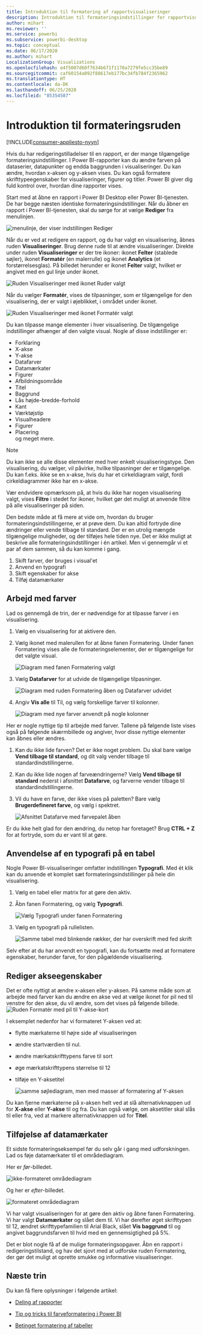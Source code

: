 ```yaml
---
title: Introduktion til formatering af rapportvisualiseringer
description: Introduktion til formateringsindstillinger for rapportvisualiseringer
author: mihart
ms.reviewer: ''
ms.service: powerbi
ms.subservice: powerbi-desktop
ms.topic: conceptual
ms.date: 06/17/2020
ms.author: mihart
LocalizationGroup: Visualizations
ms.openlocfilehash: e4f5007d60f7634b671f1178a7279fe5cc35be89
ms.sourcegitcommit: caf60154a092f88617eb177bc34fb784f2365962
ms.translationtype: HT
ms.contentlocale: da-DK
ms.lasthandoff: 06/25/2020
ms.locfileid: "85354587"
---
```

# <a name="getting-started-with-the-formatting-pane"></a>Introduktion til formateringsruden

[!INCLUDE[consumer-appliesto-nyyn](../includes/consumer-appliesto-nyyn.md)]    

Hvis du har redigeringstilladelser til en rapport, er der mange tilgængelige formateringsindstillinger. I Power BI-rapporter kan du ændre farven på dataserier, datapunkter og endda baggrunden i visualiseringer. Du kan ændre, hvordan x-aksen og y-aksen vises. Du kan også formatere skrifttypeegenskaber for visualiseringer, figurer og titler. Power BI giver dig fuld kontrol over, hvordan dine rapporter vises.

Start med at åbne en rapport i Power BI Desktop eller Power BI-tjenesten. De har begge næsten identiske formateringsindstillinger. Når du åbner en rapport i Power BI-tjenesten, skal du sørge for at vælge **Rediger** fra menulinjen. 

![menulinje, der viser indstillingen Rediger](media/service-getting-started-with-color-formatting-and-axis-properties/power-bi-edit.png)

Når du er ved at redigere en rapport, og du har valgt en visualisering, åbnes ruden **Visualiseringer**. Brug denne rude til at ændre visualiseringer. Direkte under ruden **Visualiseringer** er der tre ikoner: ikonet **Felter** (stablede søjler), ikonet **Formatér** (en malerrulle) og ikonet **Analytics** (et forstørrelsesglas). På billedet herunder er ikonet **Felter** valgt, hvilket er angivet med en gul linje under ikonet.

![Ruden Visualiseringer med ikonet Ruder valgt](media/service-getting-started-with-color-formatting-and-axis-properties/power-bi-format.png)

Når du vælger **Formatér**, vises de tilpasninger, som er tilgængelige for den visualisering, der er valgt i øjeblikket, i området under ikonet.  

![Ruden Visualiseringer med ikonet Formatér valgt](media/service-getting-started-with-color-formatting-and-axis-properties/power-bi-format-selected.png)

Du kan tilpasse mange elementer i hver visualisering. De tilgængelige indstillinger afhænger af den valgte visual. Nogle af disse indstillinger er:

* Forklaring
* X-akse
* Y-akse
* Datafarver
* Datamærkater
* Figurer
* Afbildningsområde
* Titel
* Baggrund
* Lås højde-bredde-forhold
* Kant
* Værktøjstip
* Visualheadere
* Figurer
* Placering    
og meget mere.


> [!NOTE]
>  
> Du kan ikke se alle disse elementer med hver enkelt visualiseringstype. Den visualisering, du vælger, vil påvirke, hvilke tilpasninger der er tilgængelige. Du kan f.eks. ikke se en x-akse, hvis du har et cirkeldiagram valgt, fordi cirkeldiagrammer ikke har en x-akse.

Vær endvidere opmærksom på, at hvis du ikke har nogen visualisering valgt, vises **Filtre** i stedet for ikoner, hvilket gør det muligt at anvende filtre på alle visualiseringer på siden.

Den bedste måde at få mere at vide om, hvordan du bruger formateringsindstillingerne, er at prøve dem. Du kan altid fortryde dine ændringer eller vende tilbage til standard. Der er en utrolig mængde tilgængelige muligheder, og der tilføjes hele tiden nye. Det er ikke muligt at beskrive alle formateringsindstillinger i én artikel. Men vi gennemgår vi et par af dem sammen, så du kan komme i gang. 

1. Skift farver, der bruges i visual'et   
2. Anvend en typografi    
3. Skift egenskaber for akse    
4. Tilføj datamærkater    




## <a name="working-with-colors"></a>Arbejd med farver

Lad os gennemgå de trin, der er nødvendige for at tilpasse farver i en visualisering.

1. Vælg en visualisering for at aktivere den.

2. Vælg ikonet med malerullen for at åbne fanen Formatering. Under fanen Formatering vises alle de formateringselementer, der er tilgængelige for det valgte visual.

    ![Diagram med fanen Formatering valgt](media/service-getting-started-with-color-formatting-and-axis-properties/power-bi-formatting.png)

3. Vælg **Datafarver** for at udvide de tilgængelige tilpasninger.  

    ![Diagram med ruden Formatering åben og Datafarver udvidet](media/service-getting-started-with-color-formatting-and-axis-properties/power-bi-data-colors.png)

4. Angiv **Vis alle** til Til, og vælg forskellige farver til kolonner.

    ![Diagram med nye farver anvendt på nogle kolonner](media/service-getting-started-with-color-formatting-and-axis-properties/power-bi-change-colors.png)

Her er nogle nyttige tip til arbejde med farver. Tallene på følgende liste vises også på følgende skærmbillede og angiver, hvor disse nyttige elementer kan åbnes eller ændres.

1. Kan du ikke lide farven? Det er ikke noget problem. Du skal bare vælge **Vend tilbage til standard**, og dit valg vender tilbage til standardindstillingerne. 

2. Kan du ikke lide nogen af farveændringerne? Vælg **Vend tilbage til standard** nederst i afsnittet **Datafarve**, og farverne vender tilbage til standardindstillingerne. 

3. Vil du have en farve, der ikke vises på paletten? Bare vælg **Brugerdefineret farve**, og vælg i spektret.  

   ![Afsnittet Datafarve med farvepalet åben](media/service-getting-started-with-color-formatting-and-axis-properties/power-bi-color-extras.png)

Er du ikke helt glad for den ændring, du netop har foretaget? Brug **CTRL + Z** for at fortryde, som du er vant til at gøre.

## <a name="applying-a-style-to-a-table"></a>Anvendelse af en typografi på en tabel
Nogle Power BI-visualiseringer omfatter indstillingen **Typografi**. Med ét klik kan du anvende et komplet sæt formateringsindstillinger på hele din visualisering. 

1. Vælg en tabel eller matrix for at gøre den aktiv.   
1. Åbn fanen Formatering, og vælg **Typografi**.

   ![Vælg Typografi under fanen Formatering](media/service-getting-started-with-color-formatting-and-axis-properties/power-bi-style.png)


1. Vælg en typografi på rullelisten. 

   ![Samme tabel med blinkende rækker, der har overskrift med fed skrift](media/service-getting-started-with-color-formatting-and-axis-properties/power-bi-style-flashy.png)

Selv efter at du har anvendt en typografi, kan du fortsætte med at formatere egenskaber, herunder farve, for den pågældende visualisering.


## <a name="changing-axis-properties"></a>Rediger akseegenskaber

Det er ofte nyttigt at ændre x-aksen eller y-aksen. På samme måde som at arbejde med farver kan du ændre en akse ved at vælge ikonet for pil ned til venstre for den akse, du vil ændre, som det vises på følgende billede.  
![Ruden Formatér med pil til Y-akse-kort](media/service-getting-started-with-color-formatting-and-axis-properties/power-bi-y-axis.png)

I eksemplet nedenfor har vi formateret Y-aksen ved at:
- flytte mærkaterne til højre side af visualiseringen

- ændre startværdien til nul.

- ændre mærkatskrifttypens farve til sort

- øge mærkatskrifttypens størrelse til 12

- tilføje en Y-aksetitel


    ![samme søjlediagram, men med masser af formatering af Y-aksen](media/service-getting-started-with-color-formatting-and-axis-properties/power-bi-axis-changes.png)

Du kan fjerne mærkaterne på x-aksen helt ved at slå alternativknappen ud for **X-akse** eller **Y-akse** til og fra. Du kan også vælge, om aksetitler skal slås til eller fra, ved at markere alternativknappen ud for **Titel**.  



## <a name="adding-data-labels"></a>Tilføjelse af datamærkater    

Et sidste formateringseksempel før du selv går i gang med udforskningen.  Lad os føje datamærkater til et områdediagram. 

Her er *før*-billedet. 

![ikke-formateret områdediagram](media/service-getting-started-with-color-formatting-and-axis-properties/power-bi-area-chart.png)


Og her er *efter*-billedet.

![formateret områdediagram](media/service-getting-started-with-color-formatting-and-axis-properties/power-bi-data-labels.png)

Vi har valgt visualiseringen for at gøre den aktiv og åbne fanen Formatering.  Vi har valgt **Datamærkater** og slået dem til. Vi har derefter øget skrifttypen til 12, ændret skrifttypefamilien til Arial Black, slået **Vis baggrund** til og angivet baggrundsfarven til hvid med en gennemsigtighed på 5%.

Det er blot nogle få af de mulige formateringsopgaver. Åbn en rapport i redigeringstilstand, og hav det sjovt med at udforske ruden Formatering, der gør det muligt at oprette smukke og informative visualiseringer.

## <a name="next-steps"></a>Næste trin
Du kan få flere oplysninger i følgende artikel: 

* [Deling af rapporter](../collaborate-share/service-share-reports.md)

* [Tip og tricks til farveformatering i Power BI](service-tips-and-tricks-for-color-formatting.md)  
* [Betinget formatering af tabeller](../create-reports/desktop-conditional-table-formatting.md)

